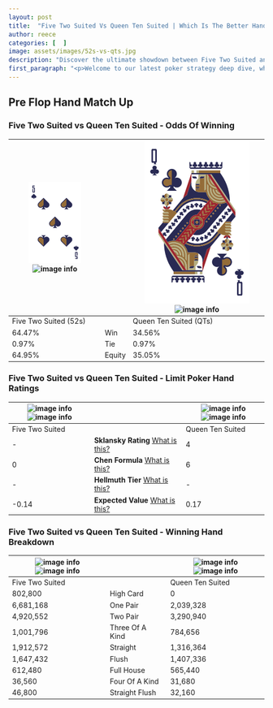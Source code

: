 ```yaml
---
layout: post
title:  "Five Two Suited Vs Queen Ten Suited | Which Is The Better Hand In Poker? A Complete Guide"
author: reece
categories: [  ]
image: assets/images/52s-vs-qts.jpg
description: "Discover the ultimate showdown between Five Two Suited and Queen Ten Suited in poker! Uncover the odds, strategies, and scenarios where one hand triumphs over the other. Get ready to up your poker game with this thrilling analysis."
first_paragraph: "<p>Welcome to our latest poker strategy deep dive, where we're pitting two distinct hands against each other in a high-stakes showdown: Five Two Suited vs Queen Ten Suited.</p><p>In the dynamic world of poker, every decision counts, and knowing which hand holds the upper hand is key to your success at the table.</p><p>In this article, we'll dissect these two hands, explore the scenarios where one dominates the other, and equip you with the knowledge to make strategic choices that can tip the odds in your favor.</p><p>Get ready to unravel the intriguing dynamics of these poker hands and elevate your game to new heights.</p>"
---
```




[comment]: # (sp0)

## Pre Flop Hand Match Up

<div class="table hand-ratings" markdown="1"> 



### Five Two Suited vs Queen Ten Suited - Odds Of Winning


    
| ![image info](assets/images/hand1/5.png) ![image info](assets/images/hand1/2s.png) |  | ![image info](assets/images/hand2/Q.png) ![image info](assets/images/hand2/Ts.png) |
| -------- | -------- | -------- |
| Five Two Suited (52s) |  | Queen Ten Suited (QTs) |
| 64.47% | Win | 34.56% |
| 0.97% | Tie | 0.97% |
| 64.95% | Equity | 35.05% |




[comment]: # (sp1)



### Five Two Suited vs Queen Ten Suited - Limit Poker Hand Ratings


    
| ![image info](https://www.riverpairs.com/assets/images/hand1/5.png) ![image info](https://www.riverpairs.com/assets/images/hand1/2s.png) |  | ![image info](https://www.riverpairs.com/assets/images/hand2/Q.png) ![image info](https://www.riverpairs.com/assets/images/hand2/Ts.png) |
| -------- | -------- | -------- |
| Five Two Suited |  | Queen Ten Suited |
| - | **Sklansky Rating** [What is this?](/sklansky-rating-explained) | 4 |
| 0 | **Chen Formula** [What is this?](/chen-formula-explained) | 6 |
| - | **Hellmuth Tier** [What is this?](/Hellmuth-tier-explained) | - |
| -0.14 | **Expected Value** [What is this?](/expected-value-explained) | 0.17 |




[comment]: # (sp2)



### Five Two Suited vs Queen Ten Suited - Winning Hand Breakdown


    
| ![image info](https://www.riverpairs.com/assets/images/hand1/5.png) ![image info](https://www.riverpairs.com/assets/images/hand1/2s.png) |  | ![image info](https://www.riverpairs.com/assets/images/hand2/Q.png) ![image info](https://www.riverpairs.com/assets/images/hand2/Ts.png) |
| -------- | -------- | -------- |
| Five Two Suited |  | Queen Ten Suited |
| 802,800 | High Card | 0 |
| 6,681,168 | One Pair | 2,039,328 |
| 4,920,552 | Two Pair | 3,290,940 |
| 1,001,796 | Three Of A Kind | 784,656 |
| 1,912,572 | Straight | 1,316,364 |
| 1,647,432 | Flush | 1,407,336 |
| 612,480 | Full House | 565,440 |
| 36,560 | Four Of A Kind | 31,680 |
| 46,800 | Straight Flush | 32,160 |




[comment]: # (sp3)



</div>

[comment]: # (sp4)



[comment]: # (sp5)

